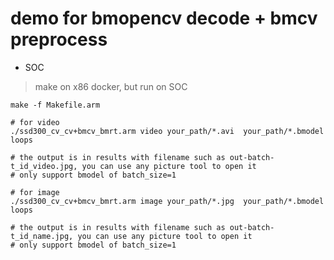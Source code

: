 # demo for bmopencv decode + bmcv preprocess

* SOC
> make on x86 docker, but run on SOC

```shell
make -f Makefile.arm

# for video
./ssd300_cv_cv+bmcv_bmrt.arm video your_path/*.avi  your_path/*.bmodel loops

# the output is in results with filename such as out-batch-t_id_video.jpg, you can use any picture tool to open it
# only support bmodel of batch_size=1

# for image
./ssd300_cv_cv+bmcv_bmrt.arm image your_path/*.jpg  your_path/*.bmodel loops

# the output is in results with filename such as out-batch-t_id_name.jpg, you can use any picture tool to open it
# only support bmodel of batch_size=1
```

